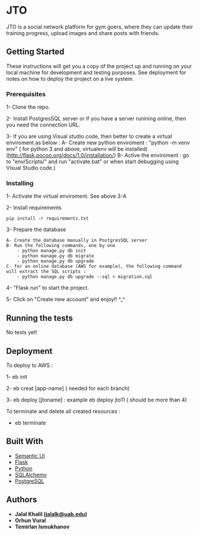 # JTO

JTO is a social network platform for gym goers, where they can update their training progress, upload images and share posts with friends.

## Getting Started

These instructions will get you a copy of the project up and running on your local machine for development and testing purposes. See deployment for notes on how to deploy the project on a live system.

### Prerequisites

1- Clone the repo.

2- Install PostgresSQL server or if you have a server runining online, then you need the connection URL.

3- If you are using Visual studio code, then better to create a virtual enviroment as below : 
    A- Create new python enviroment : "python -m venv env" ( for python 3 and above, virtualenv will be installed) (http://flask.pocoo.org/docs/1.0/installation/)
    B- Active the enviroment : go to "env/Scripts/" and run "activate.bat" or when start debugging using Visual Studio code.)

### Installing

1- Activate the virtual enviroment. See above 3-A

2- Install requirements

```
pip install -r requirements.txt
```
3- Prepare the database

    A- Create the database manually in PostgresSQL server
    B- Run the following commands, one by one
        - python manage.py db init
        - python manage.py db migrate
        - python manage.py db upgrade
    C- for an online database (AWS for example), the following command will extract the SQL scripts : 
        - python manage.py db upgrade --sql > migration.sql

4- "Flask run" to start the project. 

5- Click on "Create new account" and enjoy!! ^_^

## Running the tests

No tests yet! 

## Deployment

To deploy to AWS : 

1- eb init

2- eb creat [app-name] ( needed for each branch)

3- eb deploy [jtoname] : example eb deploy jto11 ( should be more than 4)

To terminate and delete all created resources : 
- eb terminate

## Built With

* [Semantic UI](https://semantic-ui.com/) 
* [Flask](https://palletsprojects.com/p/flask/)
* [Python](https://www.python.org/)
* [SQLAlchemy](https://www.sqlalchemy.org/)
* [PostgreSQL](https://www.postgresql.org/)

## Authors

* **Jalal Khalil (jalalk@uab.edu)**
* **Orhun Vural**
* **Temirlan Ismukhanov**
